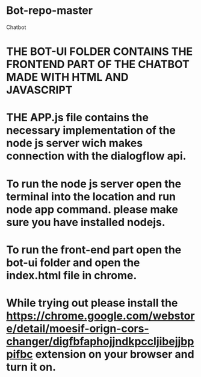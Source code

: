 # Bot-repo-master
 Chatbot
# THE BOT-UI FOLDER CONTAINS THE FRONTEND PART OF THE CHATBOT MADE WITH HTML AND JAVASCRIPT
# THE APP.js file contains the necessary implementation of the node js server wich makes connection with the dialogflow api.
# To run the node js server open the terminal into the location and run node app command. please make sure you have installed nodejs.
# To run the front-end part open the bot-ui folder and open the index.html file in chrome.
# While trying out please install the https://chrome.google.com/webstore/detail/moesif-orign-cors-changer/digfbfaphojjndkpccljibejjbppifbc extension on your browser and turn it on.

